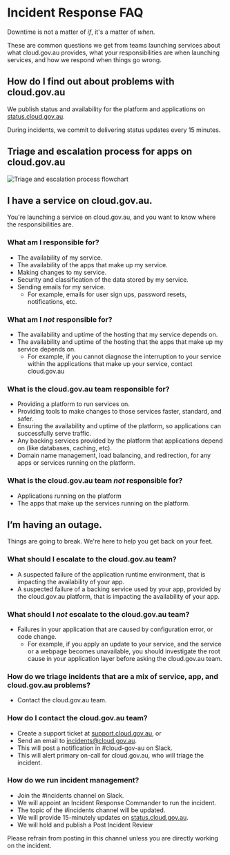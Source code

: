 # Incident Response FAQ

Downtime is not a matter of _if_, it's a matter of _when_.

These are common questions we get from teams launching services about what cloud.gov.au provides, what your responsibilities are when launching services, and how we respond when things go wrong.

## How do I find out about problems with cloud.gov.au

We publish status and availability for the platform and applications on [status.cloud.gov.au](http://status.cloud.gov.au).

During incidents, we commit to delivering status updates every 15 minutes.

## Triage and escalation process for apps on cloud.gov.au

![Triage and escalation process flowchart](/support/triage_and_escalation_process.png)

## I have a service on cloud.gov.au.

You're launching a service on cloud.gov.au, and you want to know where the responsibilities are.

### What am I responsible for?

* The availability of my service.
* The availability of the apps that make up my service.
* Making changes to my service.
* Security and classification of the data stored by my service.
* Sending emails for my service.
  * For example, emails for user sign ups, password resets, notifications, etc. 

### What am I _not_ responsible for?

* The availability and uptime of the hosting that my service depends on.
* The availability and uptime of the hosting that the apps that make up my service depends on.
  * For example, if you cannot diagnose the interruption to your service within the applications that make up your service, contact cloud.gov.au

### What is the cloud.gov.au team responsible for?

* Providing a platform to run services on.
* Providing tools to make changes to those services faster, standard, and safer.
* Ensuring the availability and uptime of the platform, so applications can successfully serve traffic.
* Any backing services provided by the platform that applications depend on (like databases, caching, etc).
* Domain name management, load balancing, and redirection, for any apps or services running on the platform.

### What is the cloud.gov.au team _not_ responsible for?

* Applications running on the platform
* The apps that make up the services running on the platform.

## I’m having an outage.

Things are going to break. We're here to help you get back on your feet.

### What should I escalate to the cloud.gov.au team?

* A suspected failure of the application runtime environment, that is impacting the availability of your app.
* A suspected failure of a backing service used by your app, provided by the cloud.gov.au platform, that is impacting the availability of your app.

### What should I _not_ escalate to the cloud.gov.au team?

* Failures in your application that are caused by configuration error, or code change.
  * For example, if you apply an update to your service, and the service or a webpage becomes unavailable, you should investigate the root cause in your application layer before asking the cloud.gov.au team. 

### How do we triage incidents that are a mix of service, app, and cloud.gov.au problems?

* Contact the cloud.gov.au team.

### How do I contact the cloud.gov.au team?

* Create a support ticket at [support.cloud.gov.au](http://support.cloud.gov.au/), or
* Send an email to [incidents@cloud.gov.au](mailto:incidents@cloud.gov.au).
* This will post a notification in #cloud-gov-au on Slack.
* This will alert primary on-call for cloud.gov.au, who will triage the incident.

### How do we run incident management?

* Join the #incidents channel on Slack.
* We will appoint an Incident Response Commander to run the incident.
* The topic of the #incidents channel will be updated.
* We will provide 15-minutely updates on [status.cloud.gov.au](http://status.cloud.gov.au/).
* We will hold and publish a Post Incident Review

Please refrain from posting in this channel unless you are directly working on the incident.

